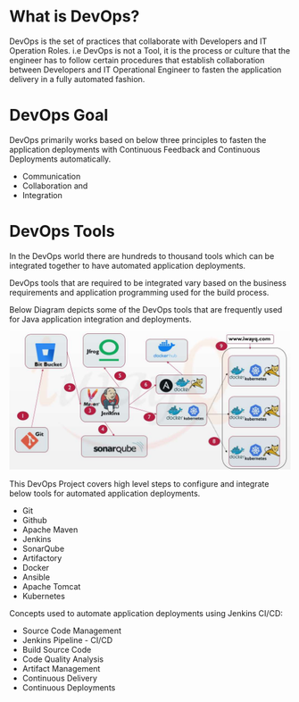 # What is DevOps?
DevOps is the set of practices that collaborate with Developers and IT Operation Roles. i.e DevOps is not a Tool, it is the process or culture that the engineer has to follow certain procedures that establish collaboration between Developers and IT Operational Engineer to fasten the application delivery in a fully automated fashion.  

# DevOps Goal

DevOps primarily works based on below three principles to fasten the application deployments with Continuous Feedback and Continuous Deployments automatically.

- Communication
- Collaboration and
- Integration

# DevOps Tools

In the DevOps world there are hundreds to thousand tools which can be integrated together to have automated application deployments.

DevOps tools that are required to be integrated vary based on the business requirements and application programming used for the build process.

Below Diagram depicts some of the DevOps tools that are frequently used for Java application integration and deployments.

![](img/workflow.png)

This DevOps Project covers high level steps to configure and integrate below tools for automated application deployments.    

- Git
- Github
- Apache Maven
- Jenkins
- SonarQube
- Artifactory
- Docker
- Ansible
- Apache Tomcat
- Kubernetes

Concepts used to automate application deployments using Jenkins CI/CD:

- Source Code Management
- Jenkins Pipeline - CI/CD
- Build Source Code
- Code Quality Analysis
- Artifact Management
- Continuous Delivery
- Continuous Deployments
